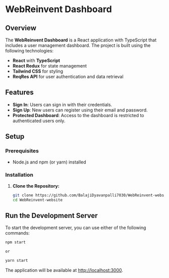 # WebReinvent Dashboard

## Overview

The **WebReinvent Dashboard** is a React application with TypeScript that includes a user management dashboard. The project is built using the following technologies:
- **React** with **TypeScript**
- **React Redux** for state management
- **Tailwind CSS** for styling
- **ReqRes API** for user authentication and data retrieval

## Features

- **Sign In**: Users can sign in with their credentials.
- **Sign Up**: New users can register using their email and password.
- **Protected Dashboard**: Access to the dashboard is restricted to authenticated users only.

## Setup

### Prerequisites

- Node.js and npm (or yarn) installed

### Installation

1. **Clone the Repository:**

   ```bash
   git clone https://github.com/BalajiDyavanpalli7030/WebReinvent-website.git
   cd WebReinvent-website

## Run the Development Server

To start the development server, you can use either of the following commands:

   ```bash
   npm start

   or

   yarn start
   ```
The application will be available at [http://localhost:3000](http://localhost:3000).
